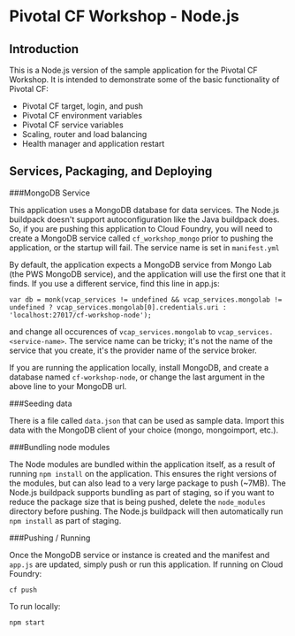 Pivotal CF Workshop - Node.js
================================

Introduction
------------

This is a Node.js version of the sample application for the Pivotal CF Workshop.
It is intended to demonstrate some of the basic functionality of Pivotal
CF:

 * Pivotal CF target, login, and push
 * Pivotal CF environment variables
 * Pivotal CF service variables
 * Scaling, router and load balancing
 * Health manager and application restart

Services, Packaging, and Deploying
--------------------------------

###MongoDB Service

This application uses a MongoDB database for data services.  The Node.js buildpack doesn't support autoconfiguration like the Java buildpack does.  So, if you are pushing
this application to Cloud Foundry, you will need to create a MongoDB service called 
`cf_workshop_mongo` prior to pushing the application, or the startup will fail.  The 
service name is set in `manifest.yml`

By default, the application expects a MongoDB service from Mongo Lab (the PWS MongoDB 
service), and the application will use the first one that it finds.  If you use a 
different service, find this line in app.js:

	var db = monk(vcap_services != undefined && vcap_services.mongolab != undefined ? vcap_services.mongolab[0].credentials.uri : 'localhost:27017/cf-workshop-node');

and change all occurences of `vcap_services.mongolab` to `vcap_services.<service-name>`.  The service name can be tricky; it's not the name of the service that you create, it's 
the provider name of the service broker.

If you are running the application locally, install MongoDB, and create a database named
`cf-workshop-node`, or change the last argument in the above line to your MongoDB url.

###Seeding data

There is a file called `data.json` that can be used as sample data.  Import this data with the MongoDB client of your choice (mongo, mongoimport, etc.).

###Bundling node modules

The Node modules are bundled within the application itself, as a result of running `npm install` on the application.  This ensures the right versions of the modules, but can also lead to a very large package to push (~7MB).  The Node.js buildpack supports bundling as part of staging, so if you want to reduce the package size that is being pushed, delete the `node_modules` directory before pushing.  The Node.js buildpack will then automatically run `npm install` as part of staging.

###Pushing / Running

Once the MongoDB service or instance is created and the manifest and `app.js` are updated, simply push or run this application.  If running on Cloud Foundry:

    cf push

To run locally:

    npm start
